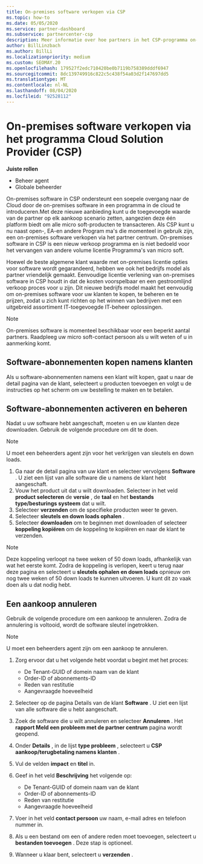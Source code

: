 ```yaml
---
title: On-premises software verkopen via CSP
ms.topic: how-to
ms.date: 05/05/2020
ms.service: partner-dashboard
ms.subservice: partnercenter-csp
description: Meer informatie over hoe partners in het CSP-programma on-premises software-abonnementen kunnen kopen, beheren, verkopen en annuleren namens klanten in het partner centrum.
author: BillLinzbach
ms.author: BillLi
ms.localizationpriority: medium
ms.custom: SEOMAY.20
ms.openlocfilehash: 179527f2edc710420be0b7119b758389dddf6947
ms.sourcegitcommit: 8dc139749916c822c5c438f54a03d2f147697dd5
ms.translationtype: MT
ms.contentlocale: nl-NL
ms.lasthandoff: 08/04/2020
ms.locfileid: "92528112"
---
```

# <a name="sell-on-premise-software-through-the-cloud-solution-provider-csp-program"></a>On-premises software verkopen via het programma Cloud Solution Provider (CSP)

**Juiste rollen**

- Beheer agent
- Globale beheerder

On-premises software in CSP ondersteunt een soepele overgang naar de Cloud door de on-premises software in een programma in de cloud te introduceren.Met deze nieuwe aanbieding kunt u de toegevoegde waarde van de partner op elk aankoop scenario zetten, aangezien deze één platform biedt om alle micro soft-producten te transacteren. Als CSP kunt u nu naast open-, EA-en andere Program ma's die momenteel in gebruik zijn, een on-premises software verkopen via het partner centrum. On-premises software in CSP is een nieuw verkoop programma en is niet bedoeld voor het vervangen van andere volume licentie Programma's van micro soft. 
 
Hoewel de beste algemene klant waarde met on-premises licentie opties voor software wordt gegarandeerd, hebben we ook het bedrijfs model als partner vriendelijk gemaakt. Eenvoudige licentie verlening van on-premises software in CSP houdt in dat de kosten voorspelbaar en een gestroomlijnd verkoop proces voor u zijn. Dit nieuwe bedrijfs model maakt het eenvoudig om on-premises software voor uw klanten te kopen, te beheren en te prijzen, zodat u zich kunt richten op het winnen van bedrijven met een uitgebreid assortiment IT-toegevoegde IT-beheer oplossingen. 

>[!NOTE]
>On-premises software is momenteel beschikbaar voor een beperkt aantal partners. Raadpleeg uw micro soft-contact persoon als u wilt weten of u in aanmerking komt. 


## <a name="buy-software-subscriptions-on-behalf-of-customers"></a>Software-abonnementen kopen namens klanten

Als u software-abonnementen namens een klant wilt kopen, gaat u naar de detail pagina van de klant, selecteert u producten toevoegen en volgt u de instructies op het scherm om uw bestelling te maken en te betalen.

## <a name="activate-and-manage-software-subscriptions"></a>Software-abonnementen activeren en beheren

Nadat u uw software hebt aangeschaft, moeten u en uw klanten deze downloaden. Gebruik de volgende procedure om dit te doen. 

>[!NOTE]
>U moet een beheerders agent zijn voor het verkrijgen van sleutels en down loads. 

1. Ga naar de detail pagina van uw klant en selecteer vervolgens **Software** . U ziet een lijst van alle software die u namens de klant hebt aangeschaft. 
2.  Vouw het product uit dat u wilt downloaden. Selecteer in het veld **product selecteren** de **versie** , de **taal** en het **bestands type/besturings systeem** dat u wilt. 
3.  Selecteer **verzenden** om de specifieke producten weer te geven. 
4.  Selecteer **sleutels en down loads ophalen** . 
5.  Selecteer **downloaden** om te beginnen met downloaden of selecteer **koppeling kopiëren** om de koppeling te kopiëren en naar de klant te verzenden. 

>[!NOTE]
>Deze koppeling verloopt na twee weken of 50 down loads, afhankelijk van wat het eerste komt. Zodra de koppeling is verlopen, keert u terug naar deze pagina en selecteert u **sleutels ophalen en down loads** opnieuw om nog twee weken of 50 down loads te kunnen uitvoeren. U kunt dit zo vaak doen als u dat nodig hebt. 


## <a name="cancel-a-purchase"></a>Een aankoop annuleren

Gebruik de volgende procedure om een aankoop te annuleren. Zodra de annulering is voltooid, wordt de software sleutel ingetrokken. 

>[!NOTE]
>U moet een beheerders agent zijn om een aankoop te annuleren. 

1.  Zorg ervoor dat u het volgende hebt voordat u begint met het proces: 
    - De Tenant-GUID of domein naam van de klant
    - Order-ID of abonnements-ID
    - Reden van restitutie
    - Aangevraagde hoeveelheid

2.  Selecteer op de pagina Details van de klant **Software** . U ziet een lijst van alle software die u hebt aangeschaft. 

3.  Zoek de software die u wilt annuleren en selecteer **Annuleren** . Het **rapport Meld een probleem met de partner centrum** pagina wordt geopend. 

4.  Onder **Details** , in de lijst **type probleem** , selecteert u **CSP aankoop/terugbetaling namens klanten** .

5.  Vul de velden **impact** en **titel** in. 

6.  Geef in het veld **Beschrijving** het volgende op: 
    -   De Tenant-GUID of domein naam van de klant
    -   Order-ID of abonnements-ID
    -   Reden van restitutie
    -   Aangevraagde hoeveelheid

7.  Voer in het veld **contact persoon** uw naam, e-mail adres en telefoon nummer in. 

8.  Als u een bestand om een of andere reden moet toevoegen, selecteert u **bestanden toevoegen** . Deze stap is optioneel. 

9.  Wanneer u klaar bent, selecteert u **verzenden** .